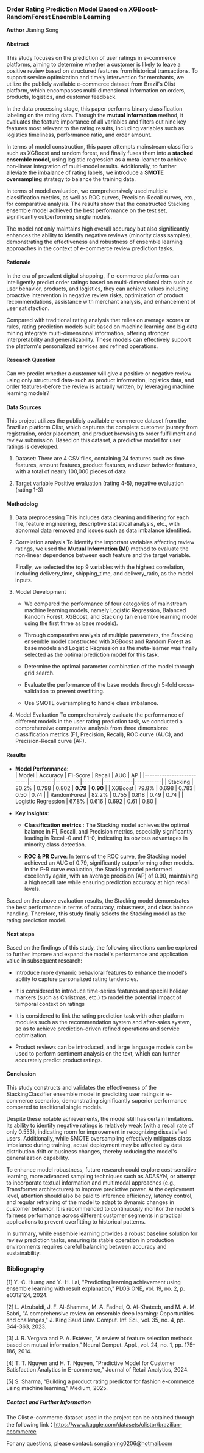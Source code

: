 ### Order Rating Prediction Model Based on XGBoost-RandomForest Ensemble Learning

**Author**
Jianing Song
#### Abstract
This study focuses on the prediction of user ratings in e-commerce platforms, aiming to determine whether a customer is likely to leave a positive review based on structured features from historical transactions. To support service optimization and timely intervention for merchants, we utilize the publicly available e-commerce dataset from Brazil's Olist platform, which encompasses multi-dimensional information on orders, products, logistics, and customer feedback.

In the data processing stage, this paper performs binary classification labeling on the rating data. Through the **mutual information** method, it evaluates the feature importance of all variables and filters out nine key features most relevant to the rating results, including variables such as logistics timeliness, performance ratio, and order amount.

In terms of model construction, this paper attempts mainstream classifiers such as XGBoost and random forest, and finally fuses them into a **stacked ensemble model**, using logistic regression as a meta-learner to achieve non-linear integration of multi-model results. Additionally, to further alleviate the imbalance of rating labels, we introduce a **SMOTE oversampling** strategy to balance the training data.

In terms of model evaluation, we comprehensively used multiple classification metrics, as well as ROC curves, Precision-Recall curves, etc., for comparative analysis. The results show that the constructed Stacking ensemble model achieved the best performance on the test set, significantly outperforming single models.

The model not only maintains high overall accuracy but also significantly enhances the ability to identify negative reviews (minority class samples), demonstrating the effectiveness and robustness of ensemble learning approaches in the context of e-commerce review prediction tasks.

#### Rationale
In the era of prevalent digital shopping, if e-commerce platforms can intelligently predict order ratings based on multi-dimensional data such as user behavior, products, and logistics, they can achieve values including proactive intervention in negative review risks, optimization of product recommendations, assistance with merchant analysis, and enhancement of user satisfaction.

Compared with traditional rating analysis that relies on average scores or rules, rating prediction models built based on machine learning and big data mining integrate multi-dimensional information, offering stronger interpretability and generalizability. These models can effectively support the platform's personalized services and refined operations.

#### Research Question
Can we predict whether a customer will give a positive or negative review using only structured data-such as product information, logistics data, and order features-before the review is actually written, by leveraging machine learning models?

#### Data Sources
This project utilizes the publicly available e-commerce dataset from the Brazilian platform Olist, which captures the complete customer journey from registration, order placement, and product browsing to order fulfillment and review submission. Based on this dataset, a predictive model for user ratings is developed.

1. Dataset:
    There are 4 CSV files, containing 24 features such as time features, amount features, product features, and user behavior features, with a total of nearly 100,000 pieces of data

2. Target variable
    Positive evaluation (rating 4-5), negative evaluation (rating 1-3)

#### Methodolog
1. Data preprocessing
    This includes data cleaning and filtering for each file, feature engineering, descriptive statistical analysis, etc., with abnormal data removed and issues such as data imbalance identified.

2. Correlation analysis
    To identify the important variables affecting review ratings, we used the **Mutual Information (MI)** method to evaluate the non-linear dependence between each feature and the target variable.

    Finally, we selected the top 9 variables with the highest correlation, including delivery_time, shipping_time, and delivery_ratio, as the model inputs.

3.  Model Development

    - We compared the performance of four categories of mainstream machine learning models, namely Logistic Regression, Balanced Random Forest, XGBoost, and Stacking (an ensemble learning model using the first three as base models).

    - Through comparative analysis of multiple parameters, the Stacking ensemble model constructed with XGBoost and Random Forest as base models and Logistic Regression as the meta-learner was finally selected as the optimal prediction model for this task.

    - Determine the optimal parameter combination of the model through grid search.
 
    - Evaluate the performance of the base models through 5-fold cross-validation to prevent overfitting.

    - Use SMOTE oversampling to handle class imbalance.

4. Model Evaluation
    To comprehensively evaluate the performance of different models in the user rating prediction task, we conducted a comprehensive comparative analysis from three dimensions: classification metrics (F1, Precision, Recall), ROC curve (AUC), and Precision-Recall curve (AP).

#### Results
- **Model Performance**:  
  | Model                    | Accuracy | F1-Score | Recall |    AUC     |    AP     |
  |--------------------------|----------|----------|--------|------------|-----------|
  | Stacking                 | 80.2%    | 0.798    | 0.802  |  **0.79**  | **0.90**  |
  | XGBoost                  | 79.8%    | 0.698    | 0.783  |    0.50    |   0.74    |
  | RandomForest             | 82.2%    | 0.755    | 0.818  |    0.49    |   0.74    |
  | Logistic Regression      | 67.8%    | 0.616    | 0.692  |    0.61    |   0.80    |
  
- **Key Insights**:  
  - **Classification metrics** : The Stacking model achieves the optimal balance in F1, Recall, and Precision metrics, especially significantly leading in Recall-0 and F1-0, indicating its obvious advantages in minority class detection.

  - **ROC & PR Curve**: In terms of the ROC curve, the Stacking model achieved an AUC of 0.79, significantly outperforming other models. In the P-R curve evaluation, the Stacking model performed excellently again, with an average precision (AP) of 0.90, maintaining a high recall rate while ensuring prediction accuracy at high recall levels.

Based on the above evaluation results, the Stacking model demonstrates the best performance in terms of accuracy, robustness, and class balance handling. Therefore, this study finally selects the Stacking model as the rating prediction model.

#### Next steps
Based on the findings of this study, the following directions can be explored to further improve and expand the model's performance and application value in subsequent research:

- Introduce more dynamic behavioral features to enhance the model's ability to capture personalized rating tendencies.

- It is considered to introduce time-series features and special holiday markers (such as Christmas, etc.) to model the potential impact of temporal context on ratings

- It is considered to link the rating prediction task with other platform modules such as the recommendation system and after-sales system, so as to achieve prediction-driven refined operations and service optimization.

- Product reviews can be introduced, and large language models can be used to perform sentiment analysis on the text, which can further accurately predict product ratings.

#### Conclusion
This study constructs and validates the effectiveness of the StackingClassifier ensemble model in predicting user ratings in e-commerce scenarios, demonstrating significantly superior performance compared to traditional single models.

Despite these notable achievements, the model still has certain limitations. Its ability to identify negative ratings is relatively weak (with a recall rate of only 0.553), indicating room for improvement in recognizing dissatisfied users. Additionally, while SMOTE oversampling effectively mitigates class imbalance during training, actual deployment may be affected by data distribution drift or business changes, thereby reducing the model's generalization capability.

To enhance model robustness, future research could explore cost-sensitive learning, more advanced sampling techniques such as ADASYN, or attempt to incorporate textual information and multimodal approaches (e.g., Transformer architectures) to improve predictive power. At the deployment level, attention should also be paid to inference efficiency, latency control, and regular retraining of the model to adapt to dynamic changes in customer behavior. It is recommended to continuously monitor the model's fairness performance across different customer segments in practical applications to prevent overfitting to historical patterns.

In summary, while ensemble learning provides a robust baseline solution for review prediction tasks, ensuring its stable operation in production environments requires careful balancing between accuracy and sustainability.


### Bibliography 
[1] Y.-C. Huang and Y.-H. Lai, "Predicting learning achievement using ensemble learning with result explanation," PLOS ONE, vol. 19, no. 2, p. e0312124, 2024.

[2] L. Alzubaidi, J. F. Al-Shamma, M. A. Fadhel, O. Al-Khateeb, and M. A. M. Sabri, "A comprehensive review on ensemble deep learning: Opportunities and challenges," J. King Saud Univ. Comput. Inf. Sci., vol. 35, no. 4, pp. 344-363, 2023.

[3] J. R. Vergara and P. A. Estévez, "A review of feature selection methods based on mutual information,” Neural Comput. Appl., vol. 24, no. 1, pp. 175–186, 2014.

[4] T. T. Nguyen and H. T. Nguyen, “Predictive Model for Customer Satisfaction Analytics in E-commerce,” Journal of Retail Analytics, 2024. 

[5] S. Sharma, “Building a product rating predictor for fashion e-commerce using machine learning,” Medium, 2025.


##### Contact and Further Information
The Olist e-commerce dataset used in the project can be obtained through the following link：https://www.kaggle.com/datasets/olistbr/brazilian-ecommerce

For any questions, please contact: songjianing0206@hotmail.com